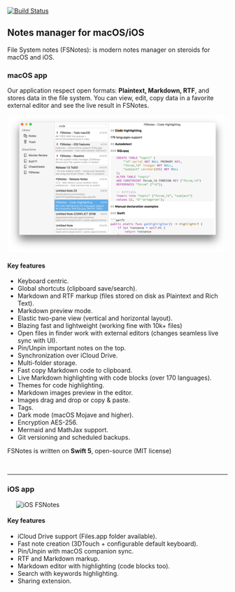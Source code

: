 [![Build Status](https://travis-ci.com/glushchenko/fsnotes.svg?branch=master)](https://travis-ci.com/glushchenko/fsnotes)

## Notes manager for macOS/iOS

File System notes (FSNotes): is modern notes manager on steroids for macOS and iOS.

### macOS app

Our application respect open formats: **Plaintext, Markdown, RTF**, and stores data in the file system. You can view, edit, copy data in a favorite external editor and see the live result in FSNotes. 

<img src="https://raw.githubusercontent.com/glushchenko/fsnotes/master/code.png" alt="macOS FSNotes" style="max-width:100%;">

#### Key features

- Keyboard centric.
- Global shortcuts (clipboard save/search).
- Markdown and RTF markup (files stored on disk as Plaintext and Rich Text).
- Markdown preview mode.
- Elastic two-pane view (vertical and horizontal layout).
- Blazing fast and lightweight (working fine with 10k+ files)
- Open files in finder work with external editors (changes seamless live sync with UI).
- Pin/Unpin important notes on the top.
- Synchronization over iCloud Drive.
- Multi-folder storage.
- Fast copy Markdown code to clipboard.
- Live Markdown highlighting with code blocks (over 170 languages).
- Themes for code highlighting.
- Markdown images preview in the editor.
- Images drag and drop or copy & paste.
- Tags.
- Dark mode (macOS Mojave and higher).
- Encryption AES-256.
- Mermaid and MathJax support.
- Git versioning and scheduled backups.

FSNotes is written on **Swift 5**, open-source (MIT license)

<a href="https://itunes.apple.com/app/fsnotes/id1277179284">
	<img src="https://fsnot.es/img/badge-download-on-the-mac-app-store.svg" alt="">
</a> 

---

### iOS app

<img src="https://f001.backblazeb2.com/file/og-files/ios.png" alt="iOS FSNotes" style="max-width:100%; margin: 0 0 0 20px;"/>

#### Key features

- iCloud Drive support (Files.app folder available).
- Fast note creation (3DTouch + configurable default keyboard).
- Pin/Unpin with macOS companion sync.
- RTF and Markdown markup.
- Markdown editor with highlighting (code blocks too).
- Search with keywords highlighting.
- Sharing extension.

<a href="https://itunes.apple.com/app/fsnotes-manager/id1346501102">
	<img src="https://fsnot.es/img/badge-download-on-the-app-store.svg" alt="">
</a> 
